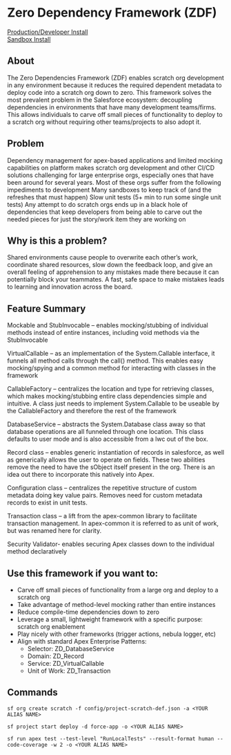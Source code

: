 # Zero Dependency Framework (ZDF)

[Production/Developer Install](https://login.salesforce.com/packaging/installPackage.apexp?p0=04tHu000003kloVIAQ)<br />
[Sandbox Install](https://test.salesforce.com/packaging/installPackage.apexp?p0=04tHu000003kloVIAQ)<br />

## About
The Zero Dependencies Framework (ZDF) enables scratch org development in any environment because it reduces the required dependent metadata to deploy code into a scratch org down to zero. This framework solves the most prevalent problem in the Salesforce ecosystem: decoupling dependencies in environments that have many development teams/firms. This allows individuals to carve off small pieces of functionality to deploy to a scratch org without requiring other teams/projects to also adopt it.

## Problem
Dependency management for apex-based applications and limited mocking capabilities on platform makes scratch org development and other CI/CD solutions challenging for large enterprise orgs, especially ones that have been around for several years. Most of these orgs suffer from the following impediments to development
Many sandboxes to keep track of (and the refreshes that must happen)
Slow unit tests (5+ min to run some single unit tests)
Any attempt to do scratch orgs ends up in a black hole of dependencies that keep developers from being able to carve out the needed pieces for just the story/work item they are working on

## Why is this a problem?
Shared environments cause people to overwrite each other’s work, coordinate shared resources, slow down the feedback loop, and give an overall feeling of apprehension to any mistakes made there because it can potentially block your teammates. A fast, safe space to make mistakes leads to learning and innovation across the board.

## Feature Summary
Mockable and StubInvocable – enables mocking/stubbing of individual methods instead of entire instances, including void methods via the StubInvocable <br />

VirtualCallable – as an implementation of the System.Callable interface, it funnels all method calls through the call() method. This enables easy mocking/spying and a common method for interacting with classes in the framework <br />

CallableFactory – centralizes the location and type for retrieving classes, which makes mocking/stubbing entire class dependencies simple and intuitive. A class just needs to implement System.Callable to be useable by the CallableFactory and therefore the rest of the framework <br />

DatabaseService – abstracts the System.Database class away so that database operations are all funneled through one location. This class defaults to user mode and is also accessible from a lwc out of the box. <br />

Record class – enables generic instantiation of records in salesforce, as well as generically allows the user to operate on fields. These two abilities remove the need to have the sObject itself present in the org. There is an idea out there to incorporate this natively into Apex. <br />

Configuration class – centralizes the repetitive structure of custom metadata doing key value pairs. Removes need for custom metadata records to exist in unit tests. <br />

Transaction class – a lift from the apex-common library to facilitate transaction management. In apex-common it is referred to as unit of work, but was renamed here for clarity. <br />

Security Validator- enables securing Apex classes down to the individual method declaratively <br />

## Use this framework if you want to:
- Carve off small pieces of functionality from a large org and deploy to a scratch org
- Take advantage of method-level mocking rather than entire instances
- Reduce compile-time dependencies down to zero
- Leverage a small, lightweight framework with a specific purpose: scratch org enablement
- Play nicely with other frameworks (trigger actions, nebula logger, etc)
- Align with standard Apex Enterprise Patterns:
    - Selector: ZD_DatabaseService
    - Domain: ZD_Record
    - Service: ZD_VirtualCallable
    - Unit of Work: ZD_Transaction


## Commands
```
sf org create scratch -f config/project-scratch-def.json -a <YOUR ALIAS NAME>
```
```
sf project start deploy -d force-app -o <YOUR ALIAS NAME>
```
```
sf run apex test --test-level "RunLocalTests" --result-format human --code-coverage -w 2 -o <YOUR ALIAS NAME>
```